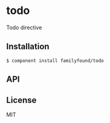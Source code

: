 
# todo

  Todo directive

## Installation

    $ component install familyfound/todo

## API

   

## License

  MIT
